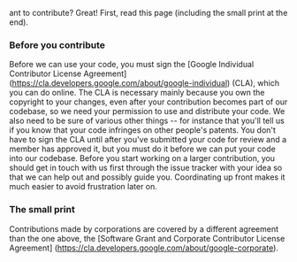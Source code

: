 
ant to contribute? Great! First, read this page (including the small print at the end).

### Before you contribute

Before we can use your code, you must sign the [Google Individual
Contributor License Agreement]
(https://cla.developers.google.com/about/google-individual) (CLA),
which you can do online. The CLA is necessary mainly because you own
the copyright to your changes, even after your contribution becomes
part of our codebase, so we need your permission to use and distribute
your code. We also need to be sure of various other things -- for
instance that you'll tell us if you know that your code infringes on
other people's patents. You don't have to sign the CLA until after
you've submitted your code for review and a member has approved it,
but you must do it before we can put your code into our codebase.
Before you start working on a larger contribution, you should get in
touch with us first through the issue tracker with your idea so that
we can help out and possibly guide you. Coordinating up front makes it
much easier to avoid frustration later on.

### The small print

Contributions made by corporations are covered by a different agreement than
the one above, the
[Software Grant and Corporate Contributor License Agreement]
(https://cla.developers.google.com/about/google-corporate).
